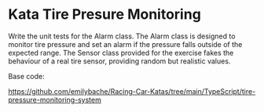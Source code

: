# Kata Tire Presure Monitoring

Write the unit tests for the Alarm class. The Alarm class is designed to monitor tire pressure and set an alarm if the pressure falls outside of the expected range. The Sensor class provided for the exercise fakes the behaviour of a real tire sensor, providing random but realistic values.

Base code:

https://github.com/emilybache/Racing-Car-Katas/tree/main/TypeScript/tire-pressure-monitoring-system